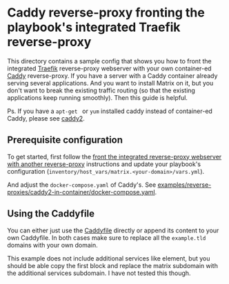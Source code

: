 # Caddy reverse-proxy fronting the playbook's integrated Traefik reverse-proxy

This directory contains a sample config that shows you how to front the integrated [Traefik](https://traefik.io/) reverse-proxy webserver with your own container-ed  [Caddy](https://caddyserver.com/) reverse-proxy. If you have a server with a Caddy container already serving several applications. And you want to install Matrix on it, but you don't want to break the existing traffic routing (so that the existing applications keep running smoothly). Then this guide is helpful.

Ps. If you have a `apt-get ` or `yum` installed caddy instead of container-ed Caddy, please see [caddy2](../caddy2/README.md).


## Prerequisite configuration

To get started, first follow the [front the integrated reverse-proxy webserver with another reverse-proxy](../../../docs/configuring-playbook-own-webserver.md#fronting-the-integrated-reverse-proxy-webserver-with-another-reverse-proxy) instructions and update your playbook's configuration (`inventory/host_vars/matrix.<your-domain>/vars.yml`).

And adjust the `docker-compose.yaml` of Caddy's. See [examples/reverse-proxies/caddy2-in-container/docker-compose.yaml](./docker-compose.yaml).


## Using the Caddyfile

You can either just use the [Caddyfile](Caddyfile) directly or append its content to your own Caddyfile.
In both cases make sure to replace all the `example.tld` domains with your own domain.

This example does not include additional services like element, but you should be able copy the first block and replace the matrix subdomain with the additional services subdomain. I have not tested this though.
